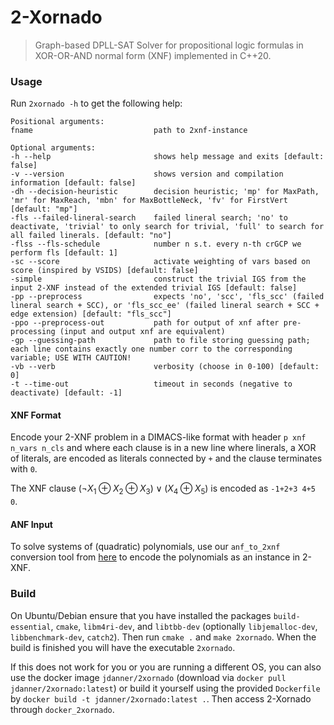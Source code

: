 # 2-Xornado

> Graph-based DPLL-SAT Solver for propositional logic formulas in XOR-OR-AND normal form (XNF) implemented in C++20.

### Usage

Run `2xornado -h` to get the following help:

```
Positional arguments:
fname                        	path to 2xnf-instance

Optional arguments:
-h --help                    	shows help message and exits [default: false]
-v --version                 	shows version and compilation information [default: false]
-dh --decision-heuristic     	decision heuristic; 'mp' for MaxPath, 'mr' for MaxReach, 'mbn' for MaxBottleNeck, 'fv' for FirstVert [default: "mp"]
-fls --failed-lineral-search 	failed lineral search; 'no' to deactivate, 'trivial' to only search for trivial, 'full' to search for all failed linerals. [default: "no"]
-flss --fls-schedule         	number n s.t. every n-th crGCP we perform fls [default: 1]
-sc --score                  	activate weighting of vars based on score (inspired by VSIDS) [default: false]
-simple                      	construct the trivial IGS from the input 2-XNF instead of the extended trivial IGS [default: false]
-pp --preprocess             	expects 'no', 'scc', 'fls_scc' (failed lineral search + SCC), or 'fls_scc_ee' (failed lineral search + SCC + edge extension) [default: "fls_scc"]
-ppo --preprocess-out        	path for output of xnf after pre-processing (input and output xnf are equivalent)
-gp --guessing-path          	path to file storing guessing path; each line contains exactly one number corr to the corresponding variable; USE WITH CAUTION!
-vb --verb                   	verbosity (choose in 0-100) [default: 0]
-t --time-out                	timeout in seconds (negative to deactivate) [default: -1]
```


#### XNF Format

Encode your 2-XNF problem in a DIMACS-like format with header `p xnf n_vars n_cls` and where each clause is in a new line where linerals, a XOR of literals, are encoded as literals connected by `+` and the clause terminates with `0`.

The XNF clause $(\neg X_1 \oplus X_2 \oplus X_3) \vee (X_4\oplus X_5)$ is
encoded as `-1+2+3 4+5 0`.

#### ANF Input

To solve systems of (quadratic) polynomials, use our `anf_to_2xnf` conversion tool from [here](https://github.com/Wrazlmumfp/anf_to_2xnf.git) to encode the polynomials as an instance in 2-XNF.

### Build

On Ubuntu/Debian ensure that you have installed the packages `build-essential`, `cmake`, `libm4ri-dev`, and `libtbb-dev` (optionally `libjemalloc-dev`, `libbenchmark-dev`, `catch2`).
Then run `cmake .` and `make 2xornado`. When the build is finished you will have the executable `2xornado`.

If this does not work for you or you are running a different OS, you can also use the docker image `jdanner/2xornado` (download via `docker pull jdanner/2xornado:latest`) or build it yourself using the provided `Dockerfile` by `docker build -t jdanner/2xornado:latest .`. Then access 2-Xornado through `docker_2xornado`.


